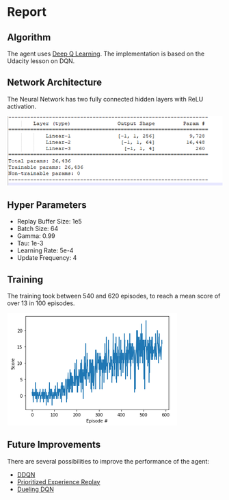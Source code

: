 # Report

## Algorithm

The agent uses [Deep Q Learning](http://www.davidqiu.com:8888/research/nature14236.pdf). The implementation is based on the Udacity lesson on DQN.

## Network Architecture

The Neural Network has two fully connected hidden layers with ReLU activation.

![DQN Architecture](network.png)

## Hyper Parameters

- Replay Buffer Size: 1e5
- Batch Size: 64
- Gamma: 0.99
- Tau: 1e-3
- Learning Rate: 5e-4
- Update Frequency: 4

## Training

The training took between 540 and 620 episodes, to reach a mean score of over 13 in 100 episodes.

![Training Progress](scores.png)

## Future Improvements
 
There are several possibilities to improve the performance of the agent:

* [DDQN](https://arxiv.org/abs/1509.06461)
* [Prioritized Experience Replay](https://arxiv.org/abs/1511.05952)
* [Dueling DQN](https://arxiv.org/abs/1511.06581) 


